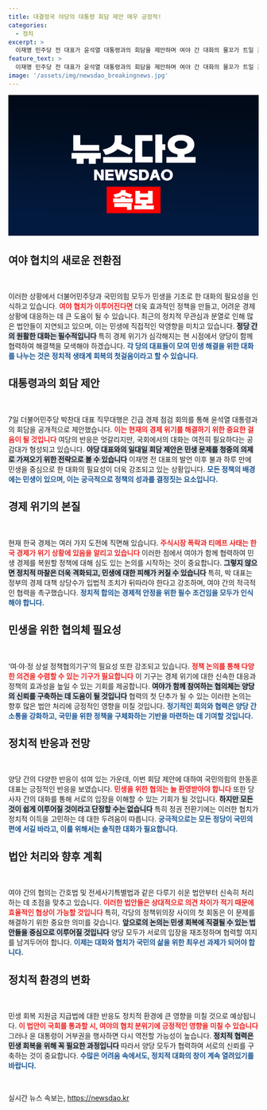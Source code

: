 ```yaml
---
title: 대결정국 야당의 대통령 회담 제안 매우 긍정적!
categories:
  - 정치
excerpt: >
  이재명 민주당 전 대표가 윤석열 대통령과의 회담을 제안하며 여야 간 대화의 물꼬가 트일 조짐을 보이고 있다. 경제 위기 속에서 여당과 야당이 협치의 필요성을 느끼는 가운데, 한동훈 대표는 다양한 정책 협의를 긍정적으로 반기며 협의체 구성 논의에 나섰다.
feature_text: >
  이재명 민주당 전 대표가 윤석열 대통령과의 회담을 제안하며 여야 간 대화의 물꼬가 트일 조짐을 보이고 있다. 경제 위기 속에서 여당과 야당이 협치의 필요성을 느끼는 가운데, 한동훈 대표는 다양한 정책 협의를 긍정적으로 반기며 협의체 구성 논의에 나섰다.
image: '/assets/img/newsdao_breakingnews.jpg'
---
```


<p><img src="/assets/img/newsdao_breakingnews.jpg" alt="implanttips 속보" /></p>

<h2 data-ke-size="size26">여야 협치의 새로운 전환점</h2>

<p data-ke-size="size16">&nbsp;</p>

<p>이러한 상황에서 더불어민주당과 국민의힘 모두가 민생을 기초로 한 대화의 필요성을 인식하고 있습니다. <b><span style="color: #ee2323;">여야 협치가 이루어진다면</span></b> 더욱 효과적인 정책을 만들고, 어려운 경제 상황에 대응하는 데 큰 도움이 될 수 있습니다. 최근의 정치적 무관심과 분열로 인해 많은 법안들이 지연되고 있으며, 이는 민생에 직접적인 악영향을 미치고 있습니다. <b><span style="background-color: #21538527;">정당 간의 원활한 대화는 필수적입니다</span></b> 특히 경제 위기가 심각해지는 현 시점에서 양당이 함께 협력하여 해결책을 모색해야 하겠습니다. <b><span style="color: #1a5490;">각 당의 대표들이 모여 민생 해결을 위한 대화를 나누는 것은 정치적 생태계 회복의 첫걸음이라고 할 수 있습니다.</span></b></p>

<h2 data-ke-size="size26">대통령과의 회담 제안</h2>

<p data-ke-size="size16">&nbsp;</p>

<p>7일 더불어민주당 박찬대 대표 직무대행은 긴급 경제 점검 회의를 통해 윤석열 대통령과의 회담을 공개적으로 제안했습니다. <b><span style="color: #ee2323;">이는 현재의 경제 위기를 해결하기 위한 중요한 걸음이 될 것입니다</span></b> 여당의 반응은 엇갈리지만, 국회에서의 대화는 여전히 필요하다는 공감대가 형성되고 있습니다. <b><span style="background-color: #21538527;">야당 대표와의 일대일 회담 제안은 민생 문제를 청중의 의제로 가져오기 위한 전략으로 볼 수 있습니다</span></b> 이재명 전 대표의 발언 이후 불과 하루 만에 민생을 중심으로 한 대화의 필요성이 더욱 강조되고 있는 상황입니다. <b><span style="color: #1a5490;">모든 정책의 배경에는 민생이 있으며, 이는 궁극적으로 정책의 성과를 결정짓는 요소입니다.</span></b></p>

<h2 data-ke-size="size26">경제 위기의 본질</h2>

<p data-ke-size="size16">&nbsp;</p>

<p>현재 한국 경제는 여러 가지 도전에 직면해 있습니다. <b><span style="color: #ee2323;">주식시장 폭락과 티메프 사태는 한국 경제가 위기 상황에 있음을 알리고 있습니다</span></b> 이러한 점에서 여야가 함께 협력하여 민생 경제를 복원할 정책에 대해 심도 있는 논의를 시작하는 것이 중요합니다. <b><span style="background-color: #21538527;">그렇지 않으면 정치적 마찰은 더욱 격화되고, 민생에 대한 피해가 커질 수 있습니다</span></b> 특히, 박 대표는 정부의 경제 대책 상당수가 입법적 조치가 뒤따라야 한다고 강조하며, 여야 간의 적극적인 협력을 촉구했습니다. <b><span style="color: #1a5490;">정치적 합의는 경제적 안정을 위한 필수 조건임을 모두가 인식해야 합니다.</span></b></p>

<h2 data-ke-size="size26">민생을 위한 협의체 필요성</h2>

<p data-ke-size="size16">&nbsp;</p>

<p>‘여·야·정 상설 정책협의기구’의 필요성 또한 강조되고 있습니다. <b><span style="color: #ee2323;">정책 논의를 통해 다양한 의견을 수렴할 수 있는 기구가 필요합니다</span></b> 이 기구는 경제 위기에 대한 신속한 대응과 정책의 효과성을 높일 수 있는 기회를 제공합니다. <b><span style="background-color: #21538527;">여야가 함께 참여하는 협의체는 양당의 신뢰를 구축하는 데 도움이 될 것입니다</span></b> 협력의 첫 단추가 될 수 있는 이러한 논의는 향후 많은 법안 처리에 긍정적인 영향을 미칠 것입니다. <b><span style="color: #1a5490;">정기적인 회의와 협력은 양당 간 소통을 강화하고, 국민을 위한 정책을 구체화하는 기반을 마련하는 데 기여할 것입니다.</span></b></p>

<h2 data-ke-size="size26">정치적 반응과 전망</h2>

<p data-ke-size="size16">&nbsp;</p>

<p>양당 간의 다양한 반응이 섞여 있는 가운데, 이번 회담 제안에 대하여 국민의힘의 한동훈 대표는 긍정적인 반응을 보였습니다. <b><span style="color: #ee2323;">민생을 위한 협의는 늘 환영받아야 합니다</span></b> 또한 당사자 간의 대화를 통해 서로의 입장을 이해할 수 있는 기회가 될 것입니다. <b><span style="background-color: #21538527;">하지만 모든 것이 쉽게 이루어질 것이라고 단정할 수는 없습니다</span></b> 특히 정권 전환기에는 이러한 협치가 정치적 이득을 고민하는 데 대한 두려움이 따릅니다. <b><span style="color: #1a5490;">궁극적으로는 모든 정당이 국민의 편에 서길 바라고, 이를 위해서는 솔직한 대화가 필요합니다.</span></b></p>

<h2 data-ke-size="size26">법안 처리와 향후 계획</h2>

<p data-ke-size="size16">&nbsp;</p>

<p>여야 간의 협의는 간호법 및 전세사기특별법과 같은 다루기 쉬운 법안부터 신속히 처리하는 데 초점을 맞추고 있습니다. <b><span style="color: #ee2323;">이러한 법안들은 상대적으로 의견 차이가 적기 때문에 효율적인 협상이 가능할 것입니다</span></b> 특히, 각당의 정책위의장 사이의 첫 회동은 이 문제를 해결하기 위한 중요한 의미를 갖습니다. <b><span style="background-color: #21538527;">앞으로의 논의는 민생 회복에 직결될 수 있는 법안들을 중심으로 이루어질 것입니다</span></b> 양당 모두가 서로의 입장을 재조정하며 협력할 여지를 남겨두어야 합니다. <b><span style="color: #1a5490;">이제는 대화와 협치가 국민의 삶을 위한 최우선 과제가 되어야 합니다.</span></b></p>

<h2 data-ke-size="size26">정치적 환경의 변화</h2>

<p data-ke-size="size16">&nbsp;</p>

<p>민생 회복 지원금 지급법에 대한 반응도 정치적 환경에 큰 영향을 미칠 것으로 예상됩니다. <b><span style="color: #ee2323;">이 법안이 국회를 통과할 시, 여야의 협치 분위기에 긍정적인 영향을 미칠 수 있습니다</span></b> 그러나 윤 대통령이 거부권을 행사하면 다시 역전할 가능성이 높습니다. <b><span style="background-color: #21538527;">정치적 협력은 민생 회복을 위해 꼭 필요한 과정입니다</span></b> 따라서 양당 모두가 협력하여 서로의 신뢰를 구축하는 것이 중요합니다. <b><span style="color: #1a5490;">수많은 어려움 속에서도, 정치적 대화의 창이 계속 열려있기를 바랍니다.</span></b></p>

<p data-ke-size="size16">&nbsp;</p>
실시간 뉴스 속보는, <a href="https://newsdao.kr" rel="dofollow">https://newsdao.kr</a>



